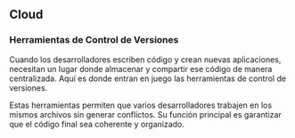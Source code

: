 <h2 align="left"> Cloud </h2>

<h3> Herramientas de Control de Versiones </h3>

<p align="left"> Cuando los desarrolladores escriben código y crean nuevas aplicaciones, necesitan un lugar donde almacenar y compartir ese código de manera centralizada. Aquí es donde entran en juego las herramientas de control de versiones.

Estas herramientas permiten que varios desarrolladores trabajen en los mismos archivos sin generar conflictos. Su función principal es garantizar que el código final sea coherente y organizado. </p>